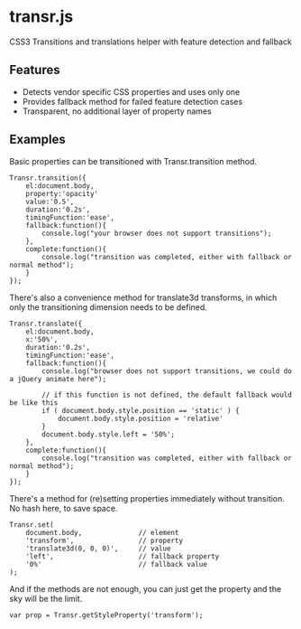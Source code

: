 transr.js
=========

CSS3 Transitions and translations helper with feature detection and fallback


Features
--------

  * Detects vendor specific CSS properties and uses only one
  * Provides fallback method for failed feature detection cases
  * Transparent, no additional layer of property names


Examples
--------

Basic properties can be transitioned with Transr.transition method.

    Transr.transition({
        el:document.body,
        property:'opacity'
        value:'0.5',
        duration:'0.2s',
        timingFunction:'ease',
        fallback:function(){
            console.log("your browser does not support transitions");
        },
        complete:function(){
            console.log("transition was completed, either with fallback or normal method");
        }
    });

There's also a convenience method for translate3d transforms, in which only the transitioning dimension needs to be defined.

    Transr.translate({
        el:document.body,
        x:'50%',
        duration:'0.2s',
        timingFunction:'ease',
        fallback:function(){
            console.log("browser does not support transitions, we could do a jQuery animate here");

            // if this function is not defined, the default fallback would be like this
            if ( document.body.style.position == 'static' ) {
                document.body.style.position = 'relative'
            }
            document.body.style.left = '50%';
        },
        complete:function(){
            console.log("transition was completed, either with fallback or normal method");
        }
    });

There's a method for (re)setting properties immediately without transition. No hash here, to save space.

    Transr.set(
        document.body,              // element
        'transform',                // property
        'translate3d(0, 0, 0)',     // value
        'left',                     // fallback property
        '0%'                        // fallback value
    );

And if the methods are not enough, you can just get the property and the sky will be the limit.

    var prop = Transr.getStyleProperty('transform');



